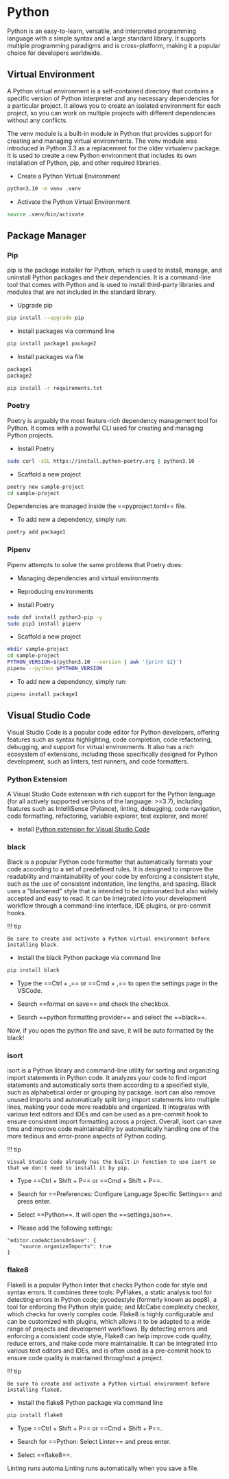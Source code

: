 # Python

Python is an easy-to-learn, versatile, and interpreted programming language with a simple syntax and a large standard library. It supports multiple programming paradigms and is cross-platform, making it a popular choice for developers worldwide.

## Virtual Environment

A Python virtual environment is a self-contained directory that contains a specific version of Python interpreter and any necessary dependencies for a particular project. It allows you to create an isolated environment for each project, so you can work on multiple projects with different dependencies without any conflicts.

The venv module is a built-in module in Python that provides support for creating and managing virtual environments. The venv module was introduced in Python 3.3 as a replacement for the older virtualenv package. It is used to create a new Python environment that includes its own installation of Python, pip, and other required libraries.

- Create a Python Virtual Environment

```bash
python3.10 -m venv .venv
```

- Activate the Python Virtual Environment

```bash
source .venv/bin/activate
```

## Package Manager

### Pip

pip is the package installer for Python, which is used to install, manage, and uninstall Python packages and their dependencies. It is a command-line tool that comes with Python and is used to install third-party libraries and modules that are not included in the standard library.

- Upgrade pip

```bash
pip install --upgrade pip
```

- Install packages via command line

```bash
pip install package1 package2
```

- Install packages via file

```bash title="requirements.txt"
package1
package2
```

```bash
pip install -r requirements.txt
```

### Poetry

Poetry is arguably the most feature-rich dependency management tool for Python. It comes with a powerful CLI used for creating and managing Python projects.

- Install Poetry

```bash
sudo curl -sSL https://install.python-poetry.org | python3.10 -
```

- Scaffold a new project

```bash
poetry new sample-project
cd sample-project
```

Dependencies are managed inside the ==pyproject.toml== file.

- To add new a dependency, simply run:

```bash
poetry add package1
```

### Pipenv

Pipenv attempts to solve the same problems that Poetry does:

- Managing dependencies and virtual environments
- Reproducing environments

- Install Poetry

```bash
sudo dnf install python3-pip -y
sudo pip3 install pipenv
```

- Scaffold a new project

```bash
mkdir sample-project
cd sample-project
PYTHON_VERSION=$(python3.10 --version | awk '{print $2}')
pipenv --python $PYTHON_VERSION
```

- To add new a dependency, simply run:

```bash
pipenv install package1
```

## Visual Studio Code

Visual Studio Code is a popular code editor for Python developers, offering features such as syntax highlighting, code completion, code refactoring, debugging, and support for virtual environments. It also has a rich ecosystem of extensions, including those specifically designed for Python development, such as linters, test runners, and code formatters.

### Python Extension

A Visual Studio Code extension with rich support for the Python language (for all actively supported versions of the language: >=3.7), including features such as IntelliSense (Pylance), linting, debugging, code navigation, code formatting, refactoring, variable explorer, test explorer, and more!

- Install [Python extension for Visual Studio Code](https://marketplace.visualstudio.com/items?itemName=ms-python.python)

### black

Black is a popular Python code formatter that automatically formats your code according to a set of predefined rules. It is designed to improve the readability and maintainability of your code by enforcing a consistent style, such as the use of consistent indentation, line lengths, and spacing. Black uses a "blackened" style that is intended to be opinionated but also widely accepted and easy to read. It can be integrated into your development workflow through a command-line interface, IDE plugins, or pre-commit hooks.

!!! tip

    Be sure to create and activate a Python virtual environment before installing black.

- Install the black Python package via command line

```bash
pip install black
```

- Type the ==Ctrl + ,== or ==Cmd + ,== to open the settings page in the VSCode.

- Search ==format on save== and check the checkbox.

- Search ==python formatting provider== and select the ==black==.

Now, if you open the python file and save, it will be auto formatted by the black!

### isort

isort is a Python library and command-line utility for sorting and organizing import statements in Python code. It analyzes your code to find import statements and automatically sorts them according to a specified style, such as alphabetical order or grouping by package. isort can also remove unused imports and automatically split long import statements into multiple lines, making your code more readable and organized. It integrates with various text editors and IDEs and can be used as a pre-commit hook to ensure consistent import formatting across a project. Overall, isort can save time and improve code maintainability by automatically handling one of the more tedious and error-prone aspects of Python coding.

!!! tip

    Visual Studio Code already has the built-in function to use isort so that we don't need to install it by pip.

- Type ==Ctrl + Shift + P== or ==Cmd + Shift + P==.

- Search for ==Preferences: Configure Language Specific Settings== and press enter.

- Select ==Python==. It will open the ==settings.json==.

- Please add the following settings:

```
"editor.codeActionsOnSave": {
    "source.organizeImports": true
}
```

### flake8

Flake8 is a popular Python linter that checks Python code for style and syntax errors. It combines three tools: PyFlakes, a static analysis tool for detecting errors in Python code; pycodestyle (formerly known as pep8), a tool for enforcing the Python style guide; and McCabe complexity checker, which checks for overly complex code. Flake8 is highly configurable and can be customized with plugins, which allows it to be adapted to a wide range of projects and development workflows. By detecting errors and enforcing a consistent code style, Flake8 can help improve code quality, reduce errors, and make code more maintainable. It can be integrated into various text editors and IDEs, and is often used as a pre-commit hook to ensure code quality is maintained throughout a project.

!!! tip

    Be sure to create and activate a Python virtual environment before installing flake8.

- Install the flake8 Python package via command line

```bash
pip install flake8
```

- Type ==Ctrl + Shift + P== or ==Cmd + Shift + P==.

- Search for ==Python: Select Linter== and press enter.

- Select ==flake8==.

Linting runs automa.Linting runs automatically when you save a file.
